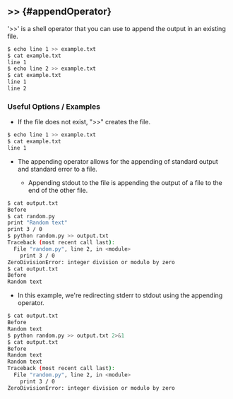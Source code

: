 ---
---

\>\>    {#appendOperator}
-----

'>>' is a shell operator that you can use to append the output in an existing file.

~~~ bash
$ echo line 1 >> example.txt
$ cat example.txt
line 1
$ echo line 2 >> example.txt
$ cat example.txt
line 1
line 2
~~~

<!--more-->

### Useful Options / Examples

* If the file does not exist, ">>" creates the file.

~~~ bash
$ echo line 1 >> example.txt
$ cat example.txt
line 1
~~~

* The appending operator allows for the appending of standard output and standard error to a file.

  * Appending stdout to the file is appending the output of a file to the end of the other file.

~~~ bash
$ cat output.txt
Before
$ cat random.py
print "Random text"
print 3 / 0
$ python random.py >> output.txt
Traceback (most recent call last):
  File "random.py", line 2, in <module>
    print 3 / 0
ZeroDivisionError: integer division or modulo by zero
$ cat output.txt
Before
Random text
~~~

  * In this example, we're redirecting stderr to stdout using the appending operator.
 

~~~ bash
$ cat output.txt
Before
Random text
$ python random.py >> output.txt 2>&1
$ cat output.txt
Before
Random text
Random text
Traceback (most recent call last):
  File "random.py", line 2, in <module>
    print 3 / 0
ZeroDivisionError: integer division or modulo by zero
~~~

